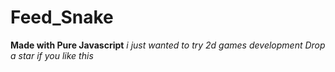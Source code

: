 # Feed_Snake

**Made with Pure Javascript**
*i just wanted to try 2d games development*
*Drop a star if you like this*